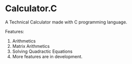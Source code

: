 # Calculator.C
A Technical Calculator made with C programming language.

Features:
1) Arithmetics
2) Matrix Arithmetics
3) Solving Quadractic Equations
4) More features are in development.
